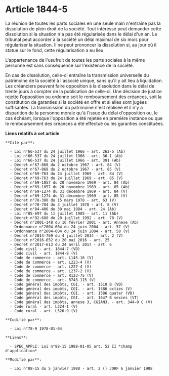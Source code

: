 # Article 1844-5

La réunion de toutes les parts sociales en une seule main n'entraîne pas la dissolution de plein droit de la société. Tout
intéressé peut demander cette dissolution si la situation n'a pas été régularisée dans le délai d'un an. Le tribunal peut
accorder à la société un délai maximal de six mois pour régulariser la situation. Il ne peut prononcer la dissolution si, au
jour où il statue sur le fond, cette régularisation a eu lieu.

L'appartenance de l'usufruit de toutes les parts sociales à la même personne est sans conséquence sur l'existence de la
société.

En cas de dissolution, celle-ci entraîne la transmission universelle du patrimoine de la société à l'associé unique, sans
qu'il y ait lieu à liquidation. Les créanciers peuvent faire opposition à la dissolution dans le délai de trente jours à
compter de la publication de celle-ci. Une décision de justice rejette l'opposition ou ordonne soit le remboursement des
créances, soit la constitution de garanties si la société en offre et si elles sont jugées suffisantes. La transmission du
patrimoine n'est réalisée et il n'y a disparition de la personne morale qu'à l'issue du délai d'opposition ou, le cas
échéant, lorsque l'opposition a été rejetée en première instance ou que le remboursement des créances a été effectué ou les
garanties constituées.

**Liens relatifs à cet article**

	**Cité par**:

	  - Loi n°66-537 du 24 juillet 1966 - art. 262-5 (Ab)
	  - Loi n°66-537 du 24 juillet 1966 - art. 36-1 (Ab)
	  - Loi n°66-537 du 24 juillet 1966 - art. 391 (Ab)
	  - Décret n°67-868 du 2 octobre 1967 - art. 84 (V)
	  - Décret n°67-868 du 2 octobre 1967 - art. 85 (V)
	  - Décret n°69-763 du 24 juillet 1969 - art. 84 (V)
	  - Décret n°69-763 du 24 juillet 1969 - art. 85 (V)
	  - Décret n°69-1057 du 20 novembre 1969 - art. 84 (Ab)
	  - Décret n°69-1057 du 20 novembre 1969 - art. 85 (Ab)
	  - Décret n°69-1274 du 31 décembre 1969 - art. 84 (V)
	  - Décret n°69-1274 du 31 décembre 1969 - art. 85 (V)
	  - Décret n°78-380 du 15 mars 1978 - art. 63 (V)
	  - Décret n°78-704 du 3 juillet 1978 - art. 8 (V)
	  - Décret n°84-406 du 30 mai 1984 - art. 24 (Ab)
	  - Loi n°85-697 du 11 juillet 1985 - art. 11 (Ab)
	  - Décret n°92-680 du 20 juillet 1992 - art. 78 (V)
	  - Décret n°2001-148 du 16 février 2001 - art. Annexe (Ab)
	  - Ordonnance n°2004-604 du 24 juin 2004 - art. 57 (V)
	  - Ordonnance n°2004-604 du 24 juin 2004 - art. 58 (V)
	  - Décret n°2014-769 du 4 juillet 2014 - art. 2 (V)
	  - Décret n°2016-652 du 20 mai 2016 - art. 25
	  - Décret n°2017-613 du 24 avril 2017 - art. 6
	  - Code civil - art. 1844-7 (VD)
	  - Code civil - art. 1844-8 (V)
	  - Code de commerce - art. L145-16 (V)
	  - Code de commerce - art. L223-4 (V)
	  - Code de commerce - art. L227-4 (V)
	  - Code de commerce - art. L237-2 (V)
	  - Code de commerce - art. R123-75 (V)
	  - Code de commerce - art. R743-115 (V)
	  - Code général des impôts, CGI. - art. 1518 B (VD)
	  - Code général des impôts, CGI. - art. 1586 octies (V)
	  - Code général des impôts, CGI. - art. 1586 quater (VD)
	  - Code général des impôts, CGI. - art. 1647 B sexies (VT)
	  - Code général des impôts, annexe 3, CGIAN3. - art. 344-0 C (V)
	  - Code rural - art. L324-1 (V)
	  - Code rural - art. L526-9 (V)

	**Codifié par**:

	  - Loi n°78-9 1978-01-04

	**Liens**:

	  - SPEC_APPLI: Loi n°88-15 1988-01-05 art. 52 II *champ d'application*

	**Modifié par**:

	  - Loi n°88-15 du 5 janvier 1988 - art. 2 () JORF 6 janvier 1988
